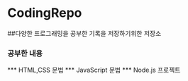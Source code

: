 # CodingRepo
##다양한 프로그래밍을 공부한 기록을 저장하기위한 저장소

### 공부한 내용
*** HTML,CSS 문법 
*** JavaScript 문법
*** Node.js 프로젝트

